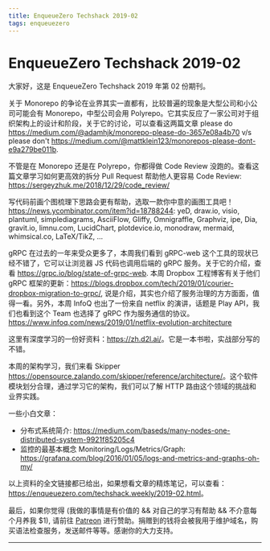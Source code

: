```yaml
---
title: EnqueueZero Techshack 2019-02
tags: enqueuezero
---
```


# EnqueueZero Techshack 2019-02

大家好，这是 EnqueueZero Techshack 2019 年第 02 份期刊。

关于 Monorepo 的争论在业界其实一直都有，比较普遍的现象是大型公司和小公司可能会有 Monorepo，中型公司会用 Polyrepo。它其实反应了一家公司对于组织架构上的设计和阶段，关于它的讨论，可以查看这两篇文章 please do <https://medium.com/@adamhjk/monorepo-please-do-3657e08a4b70> v/s please don't <https://medium.com/@mattklein123/monorepos-please-dont-e9a279be011b>.

不管是在 Monorepo 还是在 Polyrepo，你都得做 Code Review 没跑的。查看这篇文章学习如何更高效的拆分 Pull Request 帮助他人更容易 Code Review: <https://sergeyzhuk.me/2018/12/29/code_review/>

写代码前画个图梳理下思路会更有帮助，选取一款你中意的画图工具吧！<https://news.ycombinator.com/item?id=18788244>: yeD, draw.io, visio, plantuml, simplediagrams, AsciiFlow, Gliffy, Omnigraffle, Graphviz, ipe, Dia, gravit.io, limnu.com, LucidChart, plotdevice.io, monodraw, mermaid, whimsical.co, LaTeX/TikZ, ...

gRPC 在过去的一年来受众更多了，本周我们看到 gRPC-web 这个工具的现状已经不错了，它可以让浏览器 JS 代码也调用后端的 gRPC 服务。关于它的介绍，查看 <https://grpc.io/blog/state-of-grpc-web>. 本周 Dropbox 工程博客有关于他们 gRPC 框架的更新：<https://blogs.dropbox.com/tech/2019/01/courier-dropbox-migration-to-grpc/>, 说是介绍，其实也介绍了服务治理的方方面面，值得一看。另外，本周 InfoQ 也出了一份来自 netflix 的演讲，话题是 Play API，我们也看到这个 Team 也选择了 gRPC 作为服务通信的协议。<https://www.infoq.com/news/2019/01/netflix-evolution-architecture>

这里有深度学习的一份好资料：<https://zh.d2l.ai/>。它是一本书啦，实战部分写的不错。

本周的架构学习，我们来看 Skipper <https://opensource.zalando.com/skipper/reference/architecture/>。这个软件模块划分合理，通过学习它的架构，我们可以了解 HTTP 路由这个领域的挑战和业界实践。

一些小白文章：

* 分布式系统简介: <https://medium.com/baseds/many-nodes-one-distributed-system-9921f85205c4>
* 监控的最基本概念 Monitoring/Logs/Metrics/Graph: <https://grafana.com/blog/2016/01/05/logs-and-metrics-and-graphs-oh-my/>

以上资料的全文链接都已给出，如果想看文章的精炼笔记，可以查看：<https://enqueuezero.com/techshack.weekly/2019-02.html>。

最后，如果你觉得 (我做的事情是有价值的 && 对自己的学习有帮助 && 不介意每个月养我 $1), 请前往 [Patreon](https://www.patreon.com/enqueuezero) 进行赞助。捐赠到的钱将会被我用于维护域名，购买语法检查服务，发送邮件等等。感谢你的大力支持。

---

<TechshackHeader />

